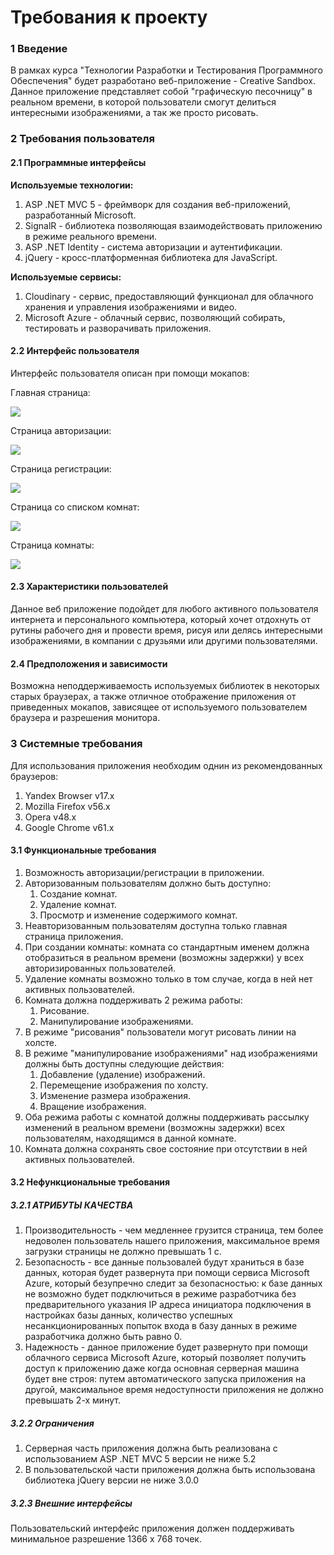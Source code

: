 # Требования к проекту
### 1 Введение
   В рамках курса "Технологии Разработки и Тестирования Программного Обеспечения" будет разработано 
веб-приложение - Creative Sandbox. Данное приложение представляет собой "графическую песочницу" в реальном
времени, в которой пользователи смогут делиться интересными изображениями, а так же просто рисовать.

### 2 Требования пользователя
#### 2.1 Программные интерфейсы
**Используемые технологии:**
1. ASP .NET MVC 5 - фреймворк для создания веб-приложений, разработанный Microsoft.
2. SignalR - библиотека позволяющая взаимодействовать приложению в режиме реального времени.
3. ASP .NET Identity - система авторизации и аутентификации.
4. jQuery - кросс-платформенная библиотека для JavaScript.

**Используемые сервисы:**
1. Cloudinary - сервис, предоставляющий функционал для облачного хранения и управления изображениями и видео.
2. Microsoft Azure - облачный сервис, позволяющий собирать, тестировать и разворачивать приложения.

#### 2.2 Интерфейс пользователя
   Интерфейс пользователя описан при помощи мокапов:
   
   Главная страница:
   
   ![](https://github.com/flopik3-5/Creative-Sandbox/blob/master/Mockups/main%20page.png)
   
   Страница авторизации:
   
   ![](https://github.com/flopik3-5/Creative-Sandbox/blob/master/Mockups/login%20page.png)
   
   Страница регистрации:
   
   ![](https://github.com/flopik3-5/Creative-Sandbox/blob/master/Mockups/signup%20page.png)
   
   Страница со списком комнат:
   
   ![](https://github.com/flopik3-5/Creative-Sandbox/blob/master/Mockups/room%20list%20page.png)
   
   Страница комнаты:
   
   ![](https://github.com/flopik3-5/Creative-Sandbox/blob/master/Mockups/room%20page.png)

#### 2.3 Характеристики пользователей
   Данное веб приложение подойдет для любого активного пользователя интернета и персонального компьютера, 
который хочет отдохнуть от рутины рабочего дня и провести время, рисуя или делясь интересными изображениями,
в компании с друзьями или другими пользователями.  

#### 2.4 Предположения и зависимости
   Возможна неподдерживаемость используемых библиотек в некоторых старых браузерах, а также отличное 
отображение приложения от приведенных мокапов, зависящее от используемого пользователем браузера и 
разрешения монитора.

### 3 Системные требования
   Для использования приложения необходим однин из рекомендованных браузеров:
1. Yandex Browser v17.x
2. Mozilla Firefox v56.x
3. Opera v48.x
4. Google Chrome v61.x

#### 3.1 Функциональные требования
1. Возможность авторизации/регистрации в приложении.
2. Авторизованным пользователям должно быть доступно:
   1. Создание комнат.
   2. Удаление комнат.
   3. Просмотр и изменение содержимого комнат.
3. Неавторизованным пользователям доступна только главная страница приложения.
4. При создании комнаты: комната со стандартным именем должна отобразиться в реальном времени (возможны 
   задержки) у всех авторизированных пользователей.
5. Удаление комнаты возможно только в том случае, когда в ней нет активных пользователей.
6. Комната должна поддерживать 2 режима работы:
   1. Рисование.
   2. Манипулирование изображениями.
7. В режиме "рисования" пользователи могут рисовать линии на холсте.
8. В режиме "манипулирование изображениями" над изображениями должны быть доступны следующие действия:
   1. Добавление (удаление) изображений.
   2. Перемещение изображения по холсту.
   3. Изменение размера изображения.
   4. Вращение изображения.
9. Оба режима работы с комнатой должны поддерживать рассылку изменений в реальном времени (возможны 
   задержки) всех пользователям, находящимся в данной комнате.
10. Комната должна сохранять свое состояние при отсутствии в ней активных пользователей.

#### 3.2 Нефункциональные требования
##### 3.2.1 АТРИБУТЫ КАЧЕСТВА
1. Производительность - чем медленнее грузится страница, тем более недоволен пользователь нашего приложения,
   максимальное время загрузки страницы не должно превышать 1 с.
2. Безопасность - все данные пользовалей будут храниться в базе данных, которая будет развернута при помощи 
   сервиса Microsoft Azure, который безупречно следит за безопасностью: к базе данных не возможно будет 
   подключиться в режиме разработчика без предварительного указания IP адреса инициатора подключения в 
   настройках базы данных, количество успешных несанкционированных попыток входа в базу данных в режиме 
   разработчика должно быть равно 0.
3. Надежность - данное приложение будет развернуто при помощи облачного сервиса Microsoft Azure, который 
   позволяет получить доступ к приложению даже когда основная серверная машина будет вне строя: путем 
   автоматического запуска приложения на другой, максимальное время недоступности приложения не должно 
   превышать 2-х минут.
   
##### 3.2.2 Ограничения
1. Серверная часть приложения должна быть реализована с использованием ASP .NET MVC 5 версии не ниже 5.2
2. В пользовательской части приложения должна быть использована библиотека jQuery версии не ниже 3.0.0

##### 3.2.3 Внешние интерфейсы 
   Пользовательский интерфейс приложения должен поддерживать минимальное разрешение 1366 х 768 точек. 

